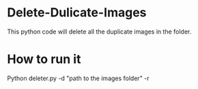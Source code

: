 # Delete-Dulicate-Images

This python code will delete all the duplicate images in the folder.

# How to run it

Python deleter.py -d "path to the images folder" -r
